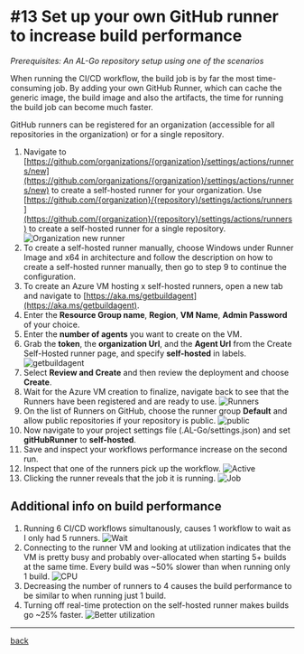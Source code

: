# #13 Set up your own GitHub runner to increase build performance
*Prerequisites: An AL-Go repository setup using one of the scenarios*

When running the CI/CD workflow, the build job is by far the most time-consuming job. By adding your own GitHub Runner, which can cache the generic image, the build image and also the artifacts, the time for running the build job can become much faster.

GitHub runners can be registered for an organization (accessible for all repositories in the organization) or for a single repository.

1. Navigate to [https://github.com/organizations/{organization}/settings/actions/runners/new](https://github.com/organizations/{organization}/settings/actions/runners/new) to create a self-hosted runner for your organization. Use [https://github.com/{organization}/{repository}/settings/actions/runners](https://github.com/{organization}/{repository}/settings/actions/runners) to create a self-hosted runner for a single repository.
![Organization new runner](https://github.com/microsoft/AL-Go/assets/10775043/f09af5ee-73b5-40e3-bad1-98f0c7b0ddaa)
1. To create a self-hosted runner manually, choose Windows under Runner Image and x64 in architecture and follow the description on how to create a self-hosted runner manually, then go to step 9 to continue the configuration.
1. To create an Azure VM hosting x self-hosted runners, open a new tab and navigate to [https://aka.ms/getbuildagent](https://aka.ms/getbuildagent).
1. Enter the **Resource Group name**, **Region**, **VM Name**, **Admin Password** of your choice.
1. Enter the **number of agents** you want to create on the VM.
1. Grab the **token**, the **organization Url**, and the **Agent Url** from the Create Self-Hosted runner page, and specify **self-hosted** in labels.
![getbuildagent](https://github.com/microsoft/AL-Go/assets/10775043/959e9872-1b54-46ee-b202-ca80724334f0)
1. Select **Review and Create** and then review the deployment and choose **Create**.
1. Wait for the Azure VM creation to finalize, navigate back to see that the Runners have been registered and are ready to use.
![Runners](https://github.com/microsoft/AL-Go/assets/10775043/ba90e239-a8ee-4297-8bed-a30e3fc3db8a)
1. On the list of Runners on GitHub, choose the runner group **Default** and allow public repositories if your repository is public.
![public](https://github.com/microsoft/AL-Go/assets/10775043/9bdd01ab-ac67-44bf-bfd1-af5c5ec91364)
1. Now navigate to your project settings file (.AL-Go/settings.json) and set **gitHubRunner** to **self-hosted**.
1. Save and inspect your workflows performance increase on the second run.
1. Inspect that one of the runners pick up the workflow.
![Active](https://github.com/microsoft/AL-Go/assets/10775043/dfcd369c-ad54-427e-92d4-153afda30b53)
1. Clicking the runner reveals that the job it is running.
![Job](https://github.com/microsoft/AL-Go/assets/10775043/0ae30c22-9352-4864-a80e-81ed4ecd93e1)

## Additional info on build performance

1. Running 6 CI/CD workflows simultanously, causes 1 workflow to wait as I only had 5 runners.
![Wait](https://github.com/microsoft/AL-Go/assets/10775043/c18e4c23-4337-4747-ba67-177940175414)
1. Connecting to the runner VM and looking at utilization indicates that the VM is pretty busy and probably over-allocated when starting 5+ builds at the same time. Every build was ~50% slower than when running only 1 build.
![CPU](https://github.com/microsoft/AL-Go/assets/10775043/24fc97c0-2a70-4c24-a4e7-0193bf9df4a7)
1. Decreasing the number of runners to 4 causes the build performance to be similar to when running just 1 build.
1. Turning off real-time protection on the self-hosted runner makes builds go ~25% faster.
![Better utilization](https://github.com/microsoft/AL-Go/assets/10775043/41307197-1fa7-4586-a212-43ca73d8fd9f)

---
[back](../README.md)
